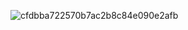 ![cfdbba722570b7ac2b8c84e090e2afb](https://github.com/user-attachments/assets/9f408c27-5c99-4c30-8912-eaac031bc3a9)
